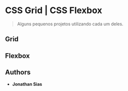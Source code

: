 # CSS Grid | CSS Flexbox
> Alguns pequenos projetos utilizando cada um deles.

## Grid

## Flexbox

## Authors

* **Jonathan Sias** 
